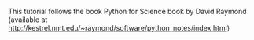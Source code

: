This tutorial follows the book Python for Science book by David Raymond (available at http://kestrel.nmt.edu/~raymond/software/python_notes/index.html)